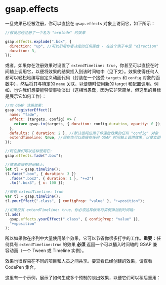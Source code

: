 # gsap.effects

一旦效果已经被注册，你可以直接在 `gsap.effects` 对象上访问它，如下所示：

```javascript
//假设已经注册了一个名为 "explode" 的效果

gsap.effects.explode(".box", {
  direction: "up", //可以引用作者决定的任何属性 - 在这个例子中是 "direction"
  duration: 3,
});
```

或者，如果你在注册效果时设置了 `extendTimeline: true`，你甚至可以直接在时间轴上调用它，以便将效果的结果插入到该时间轴中（见下文）。效果使得任何人都可以轻松地编写自定义动画代码（封装在一个接受 `targets` 和 `config` 对象的函数中），然后将其与特定的 `name` 关联，以便随时使用新的 target 和配置调用。例如，也许我们想要能够使事物淡出（这相当愚蠢，因为它非常简单，但这里的目标是展示它如何工作）：

```javascript
//向 GSAP 注册效果:
gsap.registerEffect({
  name: "fade",
  effect: (targets, config) => {
    return gsap.to(targets, { duration: config.duration, opacity: 0 });
  },
  defaults: { duration: 2 }, //默认值将应用于传递给效果的任何 "config" 对象
  extendTimeline: true, //现在你可以直接在任何 GSAP 时间轴上调用效果，以便立即将结果插入到你定义的位置（默认是按顺序放在最后）
});

//现在我们可以这样使用它:
gsap.effects.fade(".box");

//或者直接在时间轴上:
let tl = gsap.timeline();
tl.fade(".box", { duration: 3 })
  .fade(".box2", { duration: 1 }, "+=2")
  .to(".box3", { x: 100 });
```

<MyIframe height="300" style="width: 100%;" scrolling="no" title="GSAP Effects Simple Demo" src="https://codepen.io/2235762265/embed/raazwqM?default-tab=result" frameborder="no" loading="lazy" allowtransparency="true" allowfullscreen="true">
</MyIframe>

```javascript
//带有 extendTimeline: true
var tl = gsap.timeline();
tl.yourEffect(".class", { configProp: "value" }, "+=position");

//如果没有 extendTimeline: true，你必须这样做来将实例添加到时间轴:
tl.add(
  gsap.effects.yourEffect(".class", { configProp: "value" }),
  "+=position"
);
```

所以如果你在序列中大量使用某个效果，它可以节省你很多打字的工作。**重要**：任何具有 `extendTimeline:true` 的效果 **必须** 返回一个可以插入时间轴的 GSAP 兼容动画（一个 Tween 或 Timeline 实例）。

效果也很容易在不同的项目和人员之间共享。要查看已经创建的效果，请查看 CodePen 集合。

这里有一个示例，展示了如何生成多个预制的淡出效果，以便它们可以稍后重用：

<MyIframe height="350" style="width: 100%;" scrolling="no" title="Multiple pre-made effects" src="https://codepen.io/2235762265/embed/bNNrRmy?default-tab=result" frameborder="no" loading="lazy" allowtransparency="true" allowfullscreen="true">
</MyIframe>

